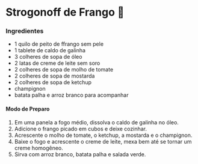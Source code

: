 

# Strogonoff de Frango :chicken:

### Ingredientes

* 1 quilo de peito de ffrango sem pele
* 1 tablete de caldo de galinha
* 3 colheres de sopa de óleo
* 2 latas de creme de leite sem soro
* 2 colheres de sopa de molho de tomate
* 2 colheres de sopa de mostarda
* 2 colheres de sopa de ketchup
* champignon
* batata palha e arroz branco para acompanhar



#### Modo de Preparo

1. Em uma panela a fogo médio, dissolva  o caldo de galinha no óleo.
2. Adicione o frango picado em cubos e deixe cozinhar.
3. Acrescente o molho de tomate, o ketchup, a mostarda e o champignon.
4. Baixe o fogo e acrescente o creme de leite, mexa bem até se tornar um creme homogêneo.
5. Sirva com arroz branco, batata palha e salada verde.

